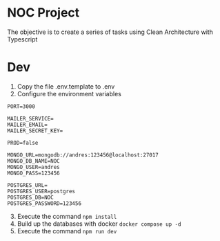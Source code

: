 # NOC Project

The objective is to create a series of tasks using Clean Architecture with Typescript

# Dev
1. Copy the file .env.template to .env
2. Configure the environment variables
```
PORT=3000

MAILER_SERVICE=
MAILER_EMAIL=
MAILER_SECRET_KEY=

PROD=false

MONGO_URL=mongodb://andres:123456@localhost:27017
MONGO_DB_NAME=NOC
MONGO_USER=andres
MONGO_PASS=123456

POSTGRES_URL=
POSTGRES_USER=postgres
POSTGRES_DB=NOC
POSTGRES_PASSWORD=123456 
```
3. Execute the command ```npm install```
4. Build up the databases with docker ```docker compose up -d```
5. Execute the command ```npm run dev```
